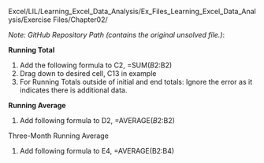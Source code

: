 Excel/LIL/Learning_Excel_Data_Analysis/Ex_Files_Learning_Excel_Data_Analysis/Exercise Files/Chapter02/

*Note: GitHub Repository Path (contains the original unsolved file.)*:


**Running Total**

1. Add the following formula to C2, =SUM($B$2:B2)
2. Drag down to desired cell, C13 in example
3. For Running Totals outside of initial and end totals: Ignore the error as it indicates there is additional data.


**Running Average**

1. Add following formula to D2, =AVERAGE($B$2:B2)

Three-Month Running Average

1. Add following formula to E4, =AVERAGE(B2:B4)
